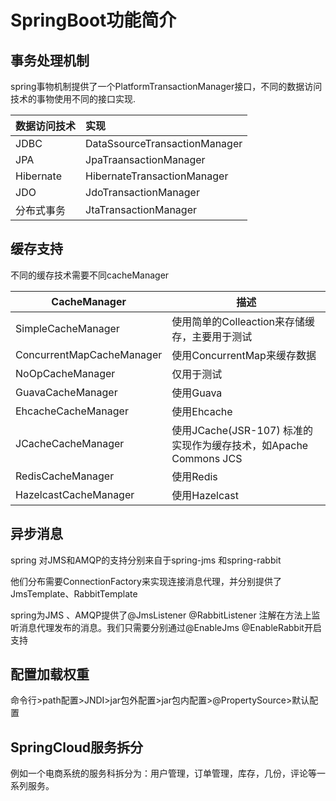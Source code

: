 # SpringBoot功能简介

## 事务处理机制

spring事物机制提供了一个PlatformTransactionManager接口，不同的数据访问技术的事物使用不同的接口实现.

| 数据访问技术    | 实现                            |
| :-------- | :---------------------------- |
| JDBC      | DataSsourceTransactionManager |
| JPA       | JpaTraansactionManager        |
| Hibernate | HibernateTransactionManager   |
| JDO       | JdoTransactionManager         |
| 分布式事务     | JtaTransactionManager         |





## 缓存支持

不同的缓存技术需要不同cacheManager

| CacheManager              | 描述                                       |
| ------------------------- | ---------------------------------------- |
| SimpleCacheManager        | 使用简单的Colleaction来存储缓存，主要用于测试             |
| ConcurrentMapCacheManager | 使用ConcurrentMap来缓存数据                     |
| NoOpCacheManager          | 仅用于测试                                    |
| GuavaCacheManager         | 使用Guava                                  |
| EhcacheCacheManager       | 使用Ehcache                                |
| JCacheCacheManager        | 使用JCache(JSR-107) 标准的实现作为缓存技术，如Apache Commons JCS |
| RedisCacheManager         | 使用Redis                                  |
| HazelcastCacheManager     | 使用Hazelcast                              |





## 异步消息

spring 对JMS和AMQP的支持分别来自于spring-jms 和spring-rabbit

他们分布需要ConnectionFactory来实现连接消息代理，并分别提供了JmsTemplate、RabbitTemplate

spring为JMS 、AMQP提供了@JmsListener @RabbitListener 注解在方法上监听消息代理发布的消息。我们只需要分别通过@EnableJms @EnableRabbit开启支持





## 配置加载权重

命令行>path配置>JNDI>jar包外配置>jar包内配置>@PropertySource>默认配置





## SpringCloud服务拆分

​	例如一个电商系统的服务科拆分为：用户管理，订单管理，库存，几份，评论等一系列服务。